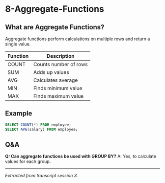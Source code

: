 # 8-Aggregate-Functions

## What are Aggregate Functions?
Aggregate functions perform calculations on multiple rows and return a single value.

| Function | Description                |
|----------|----------------------------|
| COUNT    | Counts number of rows      |
| SUM      | Adds up values             |
| AVG      | Calculates average         |
| MIN      | Finds minimum value        |
| MAX      | Finds maximum value        |

## Example
```sql
SELECT COUNT(*) FROM employee;
SELECT AVG(salary) FROM employee;
```

## Q&A
**Q: Can aggregate functions be used with GROUP BY?**
A: Yes, to calculate values for each group.

---
*Extracted from transcript session 3.*
